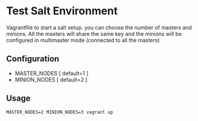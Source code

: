 # Test Salt Environment

Vagrantfile to start a salt setup. you can choose the number of masters and minions. All the masters will share the same key and the minions will be configured in multimaster mode (connected to all the masters)

## Configuration

* MASTER_NODES [ default=1 ]
* MINION_NODES [ default=2 ]

## Usage

` MASTER_NODES=2 MINION_NODES=3 vagrant up `
